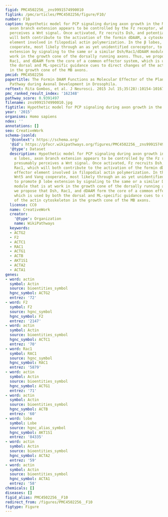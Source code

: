 ```yaml
---
figid: PMC4502256__zns9991574990010
figlink: /pmc/articles/PMC4502256/figure/F10/
number: F10
caption: Hypothetic model for PCP signaling during axon growth in the MB. In α lobes,
  axon branch extension appears to be controlled by the Fz receptor, which presumably
  perceives a Wnt signal. Once activated, Fz recruits Dsh, and potentially Rac1, which
  will both contribute to the activation of the formin dDAAM, a cytoskeletal effector
  element involved in filopodial actin polymerization. In the β lobes, Wnt5 and Vang
  cooperate, most likely through an as yet unidentified coreceptor, to promote β lobe
  extension by signaling to the same or a similar Dsh/Rac1/dDAAM module that is at
  work in the growth cone of the dorsally running axons. Thus, we propose that Dsh,
  Rac1, and dDAAM form the core of a common effector system, which is used by both
  the dorsal and ML-specific guidance cues to direct changes of the actin cytoskeleton
  in the growth cone of the MB axons.
pmcid: PMC4502256
papertitle: The Formin DAAM Functions as Molecular Effector of the Planar Cell Polarity
  Pathway during Axonal Development in Drosophila.
reftext: Rita Gombos, et al. J Neurosci. 2015 Jul 15;35(28):10154-10167.
pmc_ranked_result_index: '162348'
pathway_score: 0.9391497
filename: zns9991574990010.jpg
figtitle: Hypothetic model for PCP signaling during axon growth in the MB
year: '2015'
organisms: Homo sapiens
ndex: ''
annotations: []
seo: CreativeWork
schema-jsonld:
  '@context': https://schema.org/
  '@id': https://pfocr.wikipathways.org/figures/PMC4502256__zns9991574990010.html
  '@type': Dataset
  description: Hypothetic model for PCP signaling during axon growth in the MB. In
    α lobes, axon branch extension appears to be controlled by the Fz receptor, which
    presumably perceives a Wnt signal. Once activated, Fz recruits Dsh, and potentially
    Rac1, which will both contribute to the activation of the formin dDAAM, a cytoskeletal
    effector element involved in filopodial actin polymerization. In the β lobes,
    Wnt5 and Vang cooperate, most likely through an as yet unidentified coreceptor,
    to promote β lobe extension by signaling to the same or a similar Dsh/Rac1/dDAAM
    module that is at work in the growth cone of the dorsally running axons. Thus,
    we propose that Dsh, Rac1, and dDAAM form the core of a common effector system,
    which is used by both the dorsal and ML-specific guidance cues to direct changes
    of the actin cytoskeleton in the growth cone of the MB axons.
  license: CC0
  name: CreativeWork
  creator:
    '@type': Organization
    name: WikiPathways
  keywords:
  - ACTG2
  - F2
  - ACTC1
  - RAC1
  - ACTG1
  - ACTB
  - AKT1S1
  - ACTA2
  - ACTA1
genes:
- word: actin
  symbol: Actin
  source: bioentities_symbol
  hgnc_symbol: ACTG2
  entrez: '72'
- word: F2
  symbol: F2
  source: hgnc_symbol
  hgnc_symbol: F2
  entrez: '2147'
- word: actin
  symbol: Actin
  source: bioentities_symbol
  hgnc_symbol: ACTC1
  entrez: '70'
- word: Rac1
  symbol: RAC1
  source: hgnc_symbol
  hgnc_symbol: RAC1
  entrez: '5879'
- word: actin
  symbol: Actin
  source: bioentities_symbol
  hgnc_symbol: ACTG1
  entrez: '71'
- word: actin
  symbol: Actin
  source: bioentities_symbol
  hgnc_symbol: ACTB
  entrez: '60'
- word: lobe
  symbol: Lobe
  source: hgnc_alias_symbol
  hgnc_symbol: AKT1S1
  entrez: '84335'
- word: actin
  symbol: Actin
  source: bioentities_symbol
  hgnc_symbol: ACTA2
  entrez: '59'
- word: actin
  symbol: Actin
  source: bioentities_symbol
  hgnc_symbol: ACTA1
  entrez: '58'
chemicals: []
diseases: []
figid_alias: PMC4502256__F10
redirect_from: /figures/PMC4502256__F10
figtype: Figure
---
```


